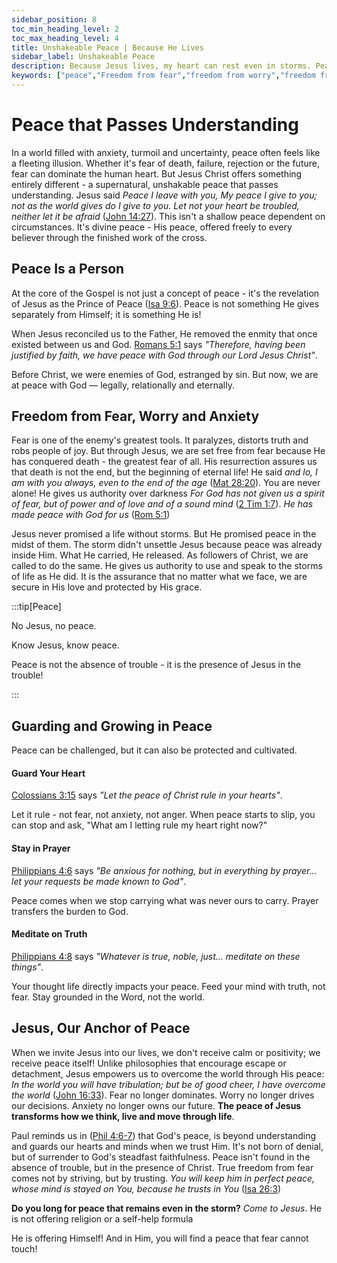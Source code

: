 ```yaml
---
sidebar_position: 8
toc_min_heading_level: 2
toc_max_heading_level: 4
title: Unshakeable Peace | Because He Lives
sidebar_label: Unshakeable Peace
description: Because Jesus lives, my heart can rest even in storms. Peace flows from deep trust in the risen Jesus, offering internal emotional fruit and preparing my heart for resilience.
keywords: ["peace","Freedom from fear","freedom from worry","freedom from depression","freedom from anxiety","peace through Christ","peace that passes understanding","calm in the storm","stillness in His presence","heart at rest","Jesus my peace","freedom from anxiety","inner peace through resurrection"]
---
```


# Peace that Passes Understanding

In a world filled with anxiety, turmoil and uncertainty, peace often feels like a fleeting illusion. Whether 
it's fear of death, failure, rejection or the future, fear can dominate the human heart. But Jesus Christ offers
something entirely different - a supernatural, unshakable peace that passes understanding. 
Jesus said *Peace I leave with you, My peace I give to you; not as the world gives do I give to you. Let not your heart be
troubled, neither let it be afraid* ([John 14:27](https://www.biblegateway.com/passage/?search=John%2014%3A27&version=NKJV)).
This isn't a shallow peace dependent on circumstances. It's divine peace - His peace, offered freely to every believer
through the finished work of the cross.

## Peace Is a Person
At the core of the Gospel is not just a concept of peace - it's the revelation of Jesus as the Prince of Peace
([Isa 9:6](https://www.biblegateway.com/passage/?search=isa%209%3A6&version=NKJV)). Peace is not something
He gives separately from Himself; it is something He is!

When Jesus reconciled us to the Father, He removed the enmity that once existed between us and God.
[Romans 5:1](https://www.biblegateway.com/passage/?search=Romans%205%3A1&version=NKJV) says
*"Therefore, having been justified by faith, we have peace with God through our Lord Jesus Christ"*.

Before Christ, we were enemies of God, estranged by sin. But now, we are at peace with God — legally,
relationally and eternally.


## Freedom from Fear, Worry and Anxiety

Fear is one of the enemy's greatest tools. It paralyzes, distorts truth and robs people of joy. But through Jesus,
we are set free from fear because He has conquered death - the greatest fear of all. His resurrection assures us
that death is not the end, but the beginning of eternal life! He said *and lo, I am with you always, even to the
end of the age* ([Mat 28:20](https://www.biblegateway.com/passage/?search=Mat%2028%3A20&version=NKJV)). You are never alone!
He gives us authority over darkness *For God has not given us a spirit of fear, but of power and of love and of a sound mind*
([2 Tim 1:7](https://www.biblegateway.com/passage/?search=2%20tim%201%3A7&version=NKJV)). *He has made peace with God for us*
([Rom 5:1](https://www.biblegateway.com/passage/?search=rom%205%3A1&version=NKJV))

Jesus never promised a life without storms. But He promised peace in the midst of them. The storm didn't unsettle
Jesus because peace was already inside Him. What He carried, He released. As followers of Christ, we are called
to do the same. He gives us authority to use and speak to the storms of life as He did. 
It is the assurance that no matter what we face, we are secure in His love and protected by His grace.

:::tip[Peace]

No Jesus, no peace.

Know Jesus, know peace.

Peace is not the absence of trouble - it is the presence of Jesus in the trouble!

:::

## Guarding and Growing in Peace

Peace can be challenged, but it can also be protected and cultivated.

#### Guard Your Heart

[Colossians 3:15](https://www.biblegateway.com/passage/?search=Colossians%203%3A15&version=NKJV)
says *"Let the peace of Christ rule in your hearts"*.

Let it rule - not fear, not anxiety, not anger. When peace starts to slip, you can stop and ask,
"What am I letting rule my heart right now?" 

#### Stay in Prayer

[Philippians 4:6](https://www.biblegateway.com/passage/?search=Philippians%204%3A6&version=NKJV)
says *"Be anxious for nothing, but in everything by prayer... let your requests be made known to God"*. 

Peace comes when we stop carrying what was never ours to carry. Prayer transfers the burden to God.

#### Meditate on Truth

[Philippians 4:8](https://www.biblegateway.com/passage/?search=Philippians%204%3A8&version=NKJV)
says *"Whatever is true, noble, just... meditate on these things"*.

Your thought life directly impacts your peace. Feed your mind with truth, not fear. Stay grounded
in the Word, not the world.

## Jesus, Our Anchor of Peace

When we invite Jesus into our lives, we don't receive calm or positivity; we receive peace itself!
Unlike philosophies that encourage escape or detachment, Jesus empowers us to overcome the world through His peace: *In the world you will have tribulation; but be of good cheer, I have overcome the world* ([John 16:33](https://www.biblegateway.com/passage/?search=John%2016%3A33&version=NKJV)). Fear no longer dominates. Worry no longer drives our decisions. Anxiety no longer
owns our future. **The peace of Jesus transforms how we think, live and move through life**.

Paul reminds us in ([Phil 4:6-7](https://www.biblegateway.com/passage/?search=Phil%204%3A6%E2%80%937&version=NKJV))
that God's peace, is beyond understanding and guards our hearts and minds when we trust Him. It's not born of denial,
but of surrender to God's steadfast faithfulness. Peace isn't found in the absence of trouble, but in the presence of
Christ. True freedom from fear comes not by striving, but by trusting. *You will keep him in perfect peace,
whose mind is stayed on You, because he trusts in You* ([Isa 26:3](https://www.biblegateway.com/passage/?search=Isaiah%2026%3A3&version=NKJV))

**Do you long for peace that remains even in the storm?** *Come to Jesus*. He is not offering religion or a
self-help formula

He is offering Himself! And in Him, you will find a peace that fear cannot touch!

